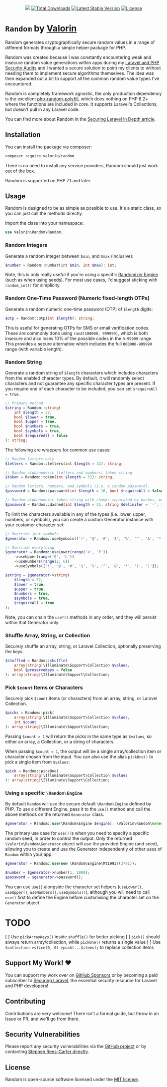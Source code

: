 <p align="center">
<a href="https://github.com/valorin/random/actions/workflows/php.yml"><img src="https://github.com/valorin/random/actions/workflows/php.yml/badge.svg"></a>
<a href="https://packagist.org/packages/valorin/random"><img src="https://img.shields.io/packagist/dt/valorin/random" alt="Total Downloads"></a>
<a href="https://packagist.org/packages/valorin/random"><img src="https://img.shields.io/packagist/v/valorin/random" alt="Latest Stable Version"></a>
<a href="https://packagist.org/packages/valorin/random"><img src="https://img.shields.io/packagist/l/valorin/random" alt="License"></a>
</p>

# `Random` by [Valorin](https://stephenreescarter.net/)

Random generates cryptographically secure random values in a range of different formats through a simple helper package for PHP.

Random was created because I was constantly encountering weak and insecure random value generations within apps during
my [Laravel and PHP Security Audits](https://valorinsecurity.com/) and I wanted a secure solution to point my clients to
without needing them to implement secure algorithms themselves. The idea was then expanded out a bit to support all
the common random value types I've encountered.

Random is completely framework agnostic, the only production dependency is the excellent [php-random-polyfill](https://github.com/arokettu/php-random-polyfill),
which does nothing on PHP 8.2+ where the functions are included in core. It supports Laravel's Collections, but doesn't pull in any Laravel code.

You can find more about Random in the [Securing Laravel In Depth article](https://securinglaravel.com/p/in-depth-introducing-random).

## Installation

You can install the package via composer:

```bash
composer require valorin/random
```

There is no need to install any service providers, Random should just work out of the box.

Random is supported on PHP 7.1 and later.

## Usage

Random is designed to be as simple as possible to use. It's a static class, so you can just call the methods directly.

Import the class into your namespace:

```php
use Valorin\Random\Random;
```

### Random Integers

Generate a random integer between `$min`, and `$max` (inclusive):

```php
$number = Random::number(int $min, int $max): int;
```

Note, this is only really useful if you're using a specific
[Randomizer Engine](https://www.php.net/manual/en/book.random.php) (such as when using seeds).
For most use cases, I'd suggest sticking with `random_int()` for simplicity.

### Random One-Time Password (Numeric fixed-length OTPs)

Generate a random numeric one-time password (OTP) of `$length` digits:

```php
$otp = Random::otp(int $length): string;
```

This is useful for generating OTPs for SMS or email verification codes. These are commonly done using
`rand(100000, 999999)`, which is both insecure and also loses 10% of the possible codes in the `0-99999` range.
This provides a secure alternative which includes the full `000000-999999` range (with variable length).

### Random String

Generate a random string of `$length` characters which includes characters from the enabled character types.
By default, it will randomly select characters and not guarantee any specific character types are present.
If you require one of each character to be included, you can set `$requireAll = true`.

```php
// Primary method
$string = Random::string(
    int $length = 32,
    bool $lower = true,
    bool $upper = true,
    bool $numbers = true,
    bool $symbols = true,
    bool $requireAll = false
): string;
```

The following are wrappers for common use cases:

```php
// Random letters only
$letters = Random::letters(int $length = 32): string;

// Random alphanumeric (letters and numbers) token string
$token = Random::token(int $length = 32): string;

// Random letters, numbers, and symbols (i.e. a random password).
$password = Random::password(int $length = 16, bool $requireAll = false): string;

// Random alphanumeric token string with chunks separated by dashes, making it easy to read and type.
$password = Random::dashed(int $length = 25, string $delimiter = '-', int $chunkLength = 5, bool $mixedCase = true): string;
```

To limit the characters available in any of the types (i.e. lower, upper, numbers, or symbols),
you can create a custom Generator instance with your customer character set:

```php
// Override just symbols
$generator = Random::useSymbols(['!', '@', '#', '$', '%', '^', '&', '*', '(', ')'])->string();

// Override everything
$generator = Random::useLower(range('a', 'f'))
    ->useUpper(range('G', 'L'))
    ->useNumbers(range(2, 6))
    ->useSymbols(['!', '@', '#', '$', '%', '^', '&', '*', '(', ')']);

$string = $generator->string(
    $length = 32,
    $lower = true,
    $upper = true,
    $numbers = true,
    $symbols = true,
    $requireAll = true
);
```

Note, you can chain the `use*()` methods in any order, and they will persist within that Generator only.

### Shuffle Array, String, or Collection

Securely shuffle an array, string, or Laravel Collection, optionally preserving the keys.

```php
$shuffled = Random::shuffle(
    array|string|\Illuminate\Support\Collection $values,
    bool $preserveKeys = false
): array|string|\Illuminate\Support\Collection;
```

### Pick `$count` Items or Characters

Securely pick `$count` items (or characters) from an array, string, or Laravel Collection.

```php
$picks = Random::pick(
    array|string|\Illuminate\Support\Collection $values,
    int $count
): array|string|\Illuminate\Support\Collection;
```

Passing `$count > 1` will return the picks in the same type as `$values`, so either an array, a Collection,
or a string of characters.

When passing `$count = 1`, the output will be a single array/collection item or character chosen from the input.
You can also use the alias `pickOne()` to pick a single item from `$values`:

```php
$pick = Random::pickOne(
    array|string|\Illuminate\Support\Collection $values
): array|string|\Illuminate\Support\Collection;
```

### Using a specific `\Random\Engine`

By default `Random` will use the secure default `\Random\Engine` defined by PHP.
To use a different Engine, pass it to the `use()` method and call the above methods on the returned
`Generator` class.

```php
$generator = Random::use(\Random\Engine $engine): \Valorin\Random\Generator;
```

The primary use case for `use()` is when you need to specify a specific random seed, in order to control the output.
Only the returned `\Valorin\Random\Generator` object will use the provided Engine (and seed), allowing you to
create and use the Generator independently of other uses of `Random` within your app.

```php
$generator = Random::use(new \Random\Engine\Mt19937(3791));

$number = $generator->number(1, 1000);
$password = $generator->password();
```

You can use `use()` alongside the character set helpers (`useLower()`, `useUpper()`, `useNumbers()`, `useSymbols()`),
although you will need to call `use()` first to define the Engine before customising the character set on the
`Generator` object.

# TODO

[ ] Use `pickArrayKeys()` inside `shuffle()` for better picking
[ ] `pick()` should always return array/collection, while `pickOne()` returns a single value
[ ] Use `$collection->slice(0, 0)->push(...$items);` to replace collection items

## Support My Work! ❤️

You can support my work over on [GitHub Sponsors](https://github.com/sponsors/valorin)
or by becoming a paid subscriber to [Securing Laravel](https://securinglaravel.com/), the essential security resource for
Laravel and PHP developers!

## Contributing

Contributions are very welcome! There isn't a formal guide, but throw in an Issue or PR, and we'll go from there.

## Security Vulnerabilities

Please report any security vulnerabilities via the [GitHub project](https://github.com/valorin/random)
or by contacting [Stephen Rees-Carter directly](https://stephenreescarter.net/.well-known/security.txt).

## License

Random is open-source software licensed under the [MIT license](LICENSE.md).

